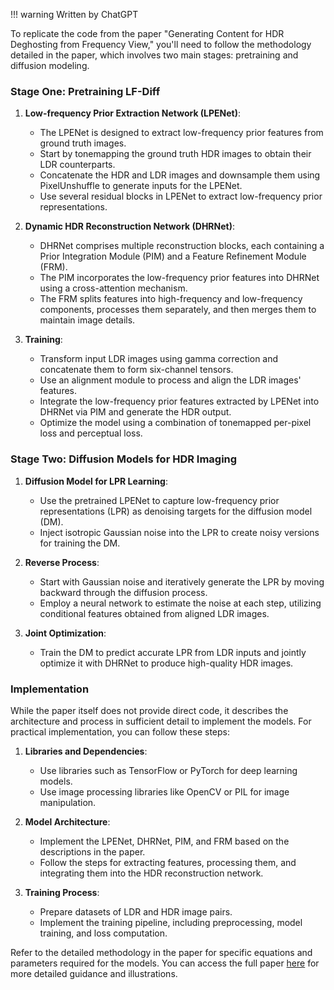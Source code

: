 !!! warning Written by ChatGPT

To replicate the code from the paper "Generating Content for HDR Deghosting from Frequency View," you'll need to follow the methodology detailed in the paper, which involves two main stages: pretraining and diffusion modeling.

### Stage One: Pretraining LF-Diff

1. **Low-frequency Prior Extraction Network (LPENet)**:
   - The LPENet is designed to extract low-frequency prior features from ground truth images.
   - Start by tonemapping the ground truth HDR images to obtain their LDR counterparts.
   - Concatenate the HDR and LDR images and downsample them using PixelUnshuffle to generate inputs for the LPENet.
   - Use several residual blocks in LPENet to extract low-frequency prior representations.

2. **Dynamic HDR Reconstruction Network (DHRNet)**:
   - DHRNet comprises multiple reconstruction blocks, each containing a Prior Integration Module (PIM) and a Feature Refinement Module (FRM).
   - The PIM incorporates the low-frequency prior features into DHRNet using a cross-attention mechanism.
   - The FRM splits features into high-frequency and low-frequency components, processes them separately, and then merges them to maintain image details.

3. **Training**:
   - Transform input LDR images using gamma correction and concatenate them to form six-channel tensors.
   - Use an alignment module to process and align the LDR images' features.
   - Integrate the low-frequency prior features extracted by LPENet into DHRNet via PIM and generate the HDR output.
   - Optimize the model using a combination of tonemapped per-pixel loss and perceptual loss.

### Stage Two: Diffusion Models for HDR Imaging

1. **Diffusion Model for LPR Learning**:
   - Use the pretrained LPENet to capture low-frequency prior representations (LPR) as denoising targets for the diffusion model (DM).
   - Inject isotropic Gaussian noise into the LPR to create noisy versions for training the DM.

2. **Reverse Process**:
   - Start with Gaussian noise and iteratively generate the LPR by moving backward through the diffusion process.
   - Employ a neural network to estimate the noise at each step, utilizing conditional features obtained from aligned LDR images.

3. **Joint Optimization**:
   - Train the DM to predict accurate LPR from LDR inputs and jointly optimize it with DHRNet to produce high-quality HDR images.

### Implementation

While the paper itself does not provide direct code, it describes the architecture and process in sufficient detail to implement the models. For practical implementation, you can follow these steps:

1. **Libraries and Dependencies**:
   - Use libraries such as TensorFlow or PyTorch for deep learning models.
   - Use image processing libraries like OpenCV or PIL for image manipulation.

2. **Model Architecture**:
   - Implement the LPENet, DHRNet, PIM, and FRM based on the descriptions in the paper.
   - Follow the steps for extracting features, processing them, and integrating them into the HDR reconstruction network.

3. **Training Process**:
   - Prepare datasets of LDR and HDR image pairs.
   - Implement the training pipeline, including preprocessing, model training, and loss computation.

Refer to the detailed methodology in the paper for specific equations and parameters required for the models. You can access the full paper [here](https://arxiv.org/abs/2404.00849) for more detailed guidance and illustrations.


